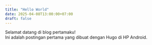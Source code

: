 ```yaml
---
title: "Hello World"
date: 2025-04-08T13:00:00+07:00
draft: false
---
```


Selamat datang di blog pertamaku!  
Ini adalah postingan pertama yang dibuat dengan Hugo di HP Android.
